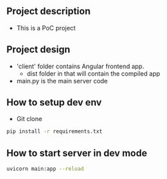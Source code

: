

## Project description
- This is a PoC project 

## Project design
- 'client' folder contains Angular frontend app.
    - dist folder in that will contain the compiled app
- main.py is the main server code


## How to setup dev env
- Git clone
```bash
pip install -r requirements.txt
```

## How to start server in dev mode
```bash
uvicorn main:app --reload
```

